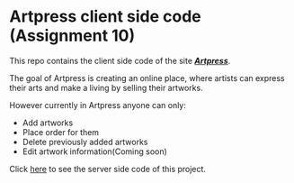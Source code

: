 # Artpress client side code (Assignment 10)
This repo contains the client side code of the site ***[Artpress](https://art-press.web.app/)***.

The goal of Artpress is creating an online place, where artists can express their arts and make a living by selling their artworks. 

However currently in Artpress anyone can only:
* Add artworks
* Place order for them
* Delete previously added artworks
* Edit artwork information(Coming soon)


Click [here](https://github.com/Porgramming-Hero-web-course/full-stack-server-ashutoshbw314) to see the server side code of this project.
